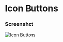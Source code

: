 # Icon Buttons

### Screenshot

![Icon Buttons](https://user-images.githubusercontent.com/19285811/70287704-e2adc500-180a-11ea-9c36-f57d23add680.png)
